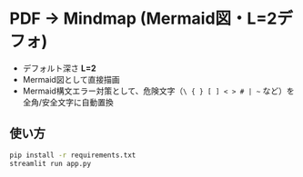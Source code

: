 # PDF → Mindmap (Mermaid図・L=2デフォ)

- デフォルト深さ **L=2**
- Mermaid図として直接描画
- Mermaid構文エラー対策として、危険文字（`\ { } [ ] < > # | ~` など）を全角/安全文字に自動置換

## 使い方
```bash
pip install -r requirements.txt
streamlit run app.py
```
